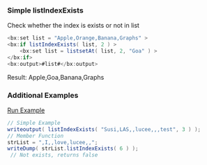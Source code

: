 ### Simple listIndexExists

Check whether the index is exists or not in list


```java
<bx:set list = "Apple,Orange,Banana,Graphs" >
<bx:if listIndexExists( list, 2 ) >
	<bx:set list = listsetAt( list, 2, "Goa" ) >
</bx:if>
<bx:output>#list#</bx:output>
```

Result: Apple,Goa,Banana,Graphs

### Additional Examples

<a href="https://try.boxlang.io/?code=eJxljbEKwjAYhPc8xZGphR8zCC7FQbBCobr0CWr9hUCblOSP9vGNVienO4777oxBZ6d5ZNRL%2F1b1DFbYJ5mTFBhtlMbdeKmX7GIB3aVoqT10RGMamIlIOIombFGirJQxOPN05YBTcoNY71SU0GYae2hqMucf%2FIN1tf4d0zQX%2BBY3f6%2B7dRt5%2FOIF%2FIkJgSUFF3Hvx8jqBcsbQqE%3D" target="_blank">Run Example</a>

```java
// Simple Example
writeoutput( listIndexExists( "Susi,LAS,,lucee,,,test", 3 ) );
// Member Function
strList = ",I,,love,lucee,,";
writeDump( strList.listIndexExists( 6 ) );
 // Not exists, returns false

```


